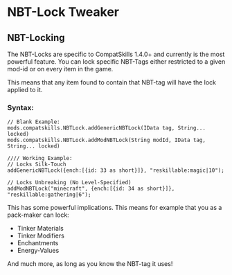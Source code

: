 # NBT-Lock Tweaker

## NBT-Locking

The NBT-Locks are specific to CompatSkills 1.4.0+ and currently is the most powerful feature. You can lock specific NBT-Tags either restricted to a given mod-id or on every item in the game.

This means that any item found to contain that NBT-tag will have the lock applied to it.

### Syntax:

    // Blank Example:
    mods.compatskills.NBTLock.addGenericNBTLock(IData tag, String... locked)
    mods.compatskills.NBTLock.addModNBTLock(String modId, IData tag, String... locked)
    
    //// Working Example:
    // Locks Silk-Touch
    addGenericNBTLock({ench:[{id: 33 as short}]}, "reskillable:magic|10");
    
    // Locks Unbreaking (No Level-Specified)
    addModNBTLock("minecraft", {ench:[{id: 34 as short}]}, "reskillable:gathering|6");
    

This has some powerful implications. This means for example that you as a pack-maker can lock:

- Tinker Materials
- Tinker Modifiers
- Enchantments
- Energy-Values

And much more, as long as you know the NBT-tag it uses!